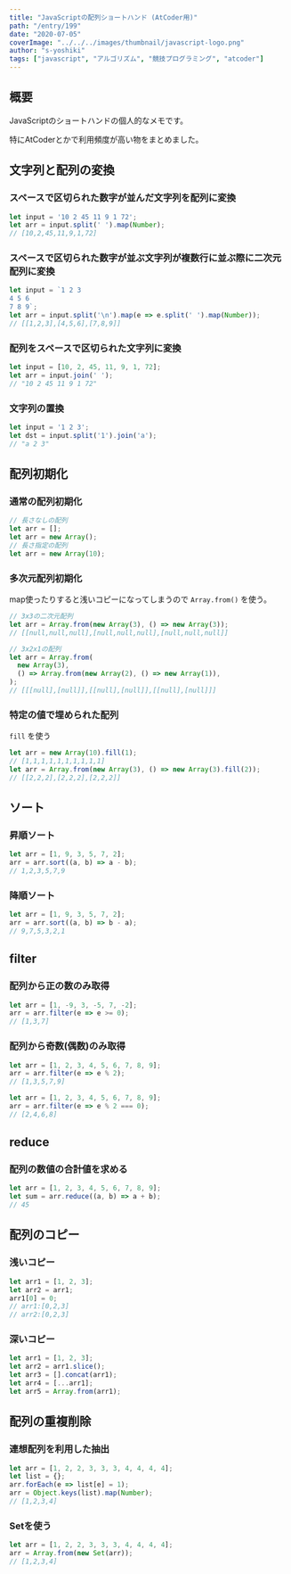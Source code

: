 ```yaml
---
title: "JavaScriptの配列ショートハンド (AtCoder用)"
path: "/entry/199"
date: "2020-07-05"
coverImage: "../../../images/thumbnail/javascript-logo.png"
author: "s-yoshiki"
tags: ["javascript", "アルゴリズム", "競技プログラミング", "atcoder"]
---
```


## 概要

JavaScriptのショートハンドの個人的なメモです。

特にAtCoderとかで利用頻度が高い物をまとめました。

## 文字列と配列の変換

### スペースで区切られた数字が並んだ文字列を配列に変換

```js
let input = '10 2 45 11 9 1 72';
let arr = input.split(' ').map(Number);
// [10,2,45,11,9,1,72]
```

### スペースで区切られた数字が並ぶ文字列が複数行に並ぶ際に二次元配列に変換

```js
let input = `1 2 3
4 5 6
7 8 9`;
let arr = input.split('\n').map(e => e.split(' ').map(Number));
// [[1,2,3],[4,5,6],[7,8,9]]
```

### 配列をスペースで区切られた文字列に変換

```js
let input = [10, 2, 45, 11, 9, 1, 72];
let arr = input.join(' ');
// "10 2 45 11 9 1 72"
```

### 文字列の置換

```js
let input = '1 2 3';
let dst = input.split('1').join('a');
// "a 2 3"
```

## 配列初期化

### 通常の配列初期化

```js
// 長さなしの配列
let arr = [];
let arr = new Array();
// 長さ指定の配列
let arr = new Array(10);
```

### 多次元配列初期化

map使ったりすると浅いコピーになってしまうので `Array.from()` を使う。

```js
// 3x3の二次元配列
let arr = Array.from(new Array(3), () => new Array(3));
// [[null,null,null],[null,null,null],[null,null,null]]
```

```js
// 3x2x1の配列
let arr = Array.from(
  new Array(3),
  () => Array.from(new Array(2), () => new Array(1)),
);
// [[[null],[null]],[[null],[null]],[[null],[null]]]
```

### 特定の値で埋められた配列

`fill` を使う

```js
let arr = new Array(10).fill(1);
// [1,1,1,1,1,1,1,1,1,1]
let arr = Array.from(new Array(3), () => new Array(3).fill(2));
// [[2,2,2],[2,2,2],[2,2,2]]
```

## ソート

### 昇順ソート

```js
let arr = [1, 9, 3, 5, 7, 2];
arr = arr.sort((a, b) => a - b);
// 1,2,3,5,7,9
```

### 降順ソート

```js
let arr = [1, 9, 3, 5, 7, 2];
arr = arr.sort((a, b) => b - a);
// 9,7,5,3,2,1
```

## filter

### 配列から正の数のみ取得

```js
let arr = [1, -9, 3, -5, 7, -2];
arr = arr.filter(e => e >= 0);
// [1,3,7]
```

### 配列から奇数(偶数)のみ取得

```js
let arr = [1, 2, 3, 4, 5, 6, 7, 8, 9];
arr = arr.filter(e => e % 2);
// [1,3,5,7,9]
```

```js
let arr = [1, 2, 3, 4, 5, 6, 7, 8, 9];
arr = arr.filter(e => e % 2 === 0);
// [2,4,6,8]
```

## reduce

### 配列の数値の合計値を求める

```js
let arr = [1, 2, 3, 4, 5, 6, 7, 8, 9];
let sum = arr.reduce((a, b) => a + b);
// 45
```

## 配列のコピー

### 浅いコピー

```js
let arr1 = [1, 2, 3];
let arr2 = arr1;
arr1[0] = 0;
// arr1:[0,2,3]
// arr2:[0,2,3]
```

### 深いコピー

```js
let arr1 = [1, 2, 3];
let arr2 = arr1.slice();
let arr3 = [].concat(arr1);
let arr4 = [...arr1];
let arr5 = Array.from(arr1);
```

## 配列の重複削除

### 連想配列を利用した抽出

```js
let arr = [1, 2, 2, 3, 3, 3, 4, 4, 4, 4];
let list = {};
arr.forEach(e => list[e] = 1);
arr = Object.keys(list).map(Number);
// [1,2,3,4]
```

### Setを使う

```js
let arr = [1, 2, 2, 3, 3, 3, 4, 4, 4, 4];
arr = Array.from(new Set(arr));
// [1,2,3,4]
```
